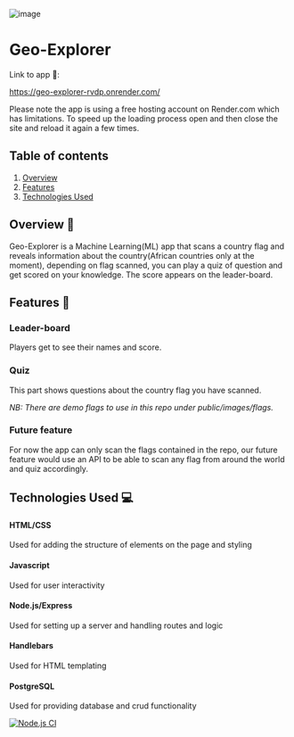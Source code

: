 

![image](https://github.com/TendaniMamadi/Geo-Explorer/assets/125261636/3d9c6d2f-f913-4ccf-875c-706219c117e5)
# Geo-Explorer
Link to app 🔗:  

https://geo-explorer-rvdp.onrender.com/

Please note the app is using a free hosting account on Render.com which has limitations. To speed up the loading process open and then close the site and reload it again a few times.

## Table of contents

1. [Overview](#overview)
2. [Features](#features)
3. [Technologies Used](#technologies-used)

## Overview 📝<a name="overview"></a>

Geo-Explorer is a Machine Learning(ML) app that scans a country flag and reveals  information about the country(African countries only at the moment), depending on flag scanned, you can play a quiz of question and get scored on your knowledge. The score appears on the leader-board.

## Features 🌟<a name="features"></a>

### Leader-board
Players get to see their names and score.

### Quiz

This part shows questions about the country flag you have scanned.

*NB: There are demo flags to use in this repo under public/images/flags.*

### Future feature

For now the app can only scan the flags contained in the repo, our future feature would use an API to be able to scan any flag from around the world and quiz accordingly.

## Technologies Used 💻<a name="technologies-used"></a>

#### HTML/CSS
Used for adding the structure of elements on the page and styling
#### Javascript
Used for user interactivity
#### Node.js/Express
Used for setting up a server and handling routes and logic  
#### Handlebars  
Used for HTML templating
#### PostgreSQL
Used for providing database and crud functionality




[![Node.js CI](https://github.com/Saffah1910/Geo-Explorer/actions/workflows/node.js.yml/badge.svg)](https://github.com/Saffah1910/Geo-Explorer/actions/workflows/node.js.yml)


